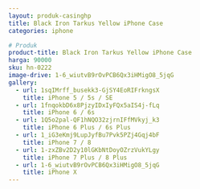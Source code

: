 ```yaml
---
layout: produk-casinghp
title: Black Iron Tarkus Yellow iPhone Case
categories: iphone

# Produk
product-title: Black Iron Tarkus Yellow iPhone Case
harga: 90000
sku: hn-0222
image-drive: 1-6_wiutvB9rOvPCB6Qx3iHMigO8_5jqG
gallery:
  - url: 1sqIMrff_busekk3-GjSY4EoRIFrkngsX
    title: iPhone 5 / 5s / SE
  - url: 1fnqokbD6x8PjzyIDxIyFQx5aIS4j-fLq
    title: iPhone 6 / 6s
  - url: 1Q5o2pal-QF1hNQO32zjrnIFfMVkyj_k3
    title: iPhone 6 Plus / 6s Plus
  - url: 1_iG3eKmj9LupJyfBu7Pvk5PZj4Gqj4bF
    title: iPhone 7 / 8
  - url: 1-zxZBv2D2y10lGKbNtDoyOZrzVukYLgy
    title: iPhone 7 Plus / 8 Plus
  - url: 1-6_wiutvB9rOvPCB6Qx3iHMigO8_5jqG
    title: iPhone X
---
```

